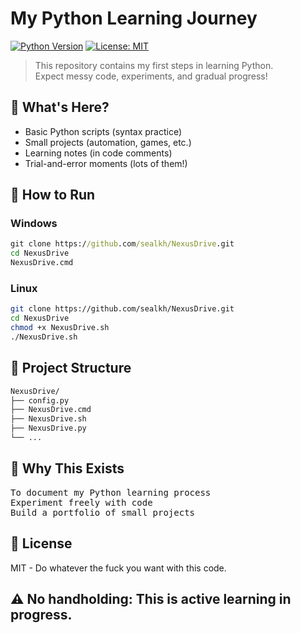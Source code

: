 # My Python Learning Journey

[![Python Version](https://img.shields.io/badge/python-3.8%2B-blue)](https://www.python.org/downloads/)
[![License: MIT](https://img.shields.io/badge/License-MIT-yellow.svg)](https://opensource.org/licenses/MIT)

> This repository contains my first steps in learning Python.  
> Expect messy code, experiments, and gradual progress!

## 📌 What's Here?
- Basic Python scripts (syntax practice)
- Small projects (automation, games, etc.)
- Learning notes (in code comments)
- Trial-and-error moments (lots of them!)

## 🚀 How to Run
### Windows
```cmd
git clone https://github.com/sealkh/NexusDrive.git
cd NexusDrive
NexusDrive.cmd
```
### Linux
```bash
git clone https://github.com/sealkh/NexusDrive.git
cd NexusDrive
chmod +x NexusDrive.sh
./NexusDrive.sh
```
## 📂 Project Structure
```cmd
NexusDrive/
├── config.py
├── NexusDrive.cmd
├── NexusDrive.sh
├── NexusDrive.py
└── ...
```
## 🤔 Why This Exists
<pre>
To document my Python learning process
Experiment freely with code
Build a portfolio of small projects
</pre>
## 📜 License
MIT - Do whatever the fuck you want with this code.
## ⚠️ No handholding: This is active learning in progress.
